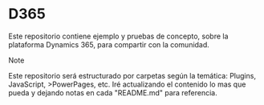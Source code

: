 # D365
Este repositorio contiene ejemplo y pruebas de concepto, sobre la plataforma Dynamics 365, para compartir con la comunidad.

>[!NOTE]
>Este repositorio será estructurado por carpetas según la temática: Plugins, JavaScript, >PowerPages, etc. Iré
>actualizando el contenido lo mas que pueda y dejando notas en cada "README.md" para referencia.
